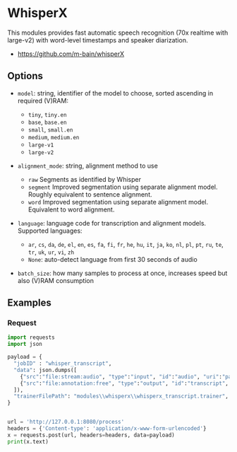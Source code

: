 # WhisperX

This modules provides fast automatic speech recognition (70x realtime with large-v2) with word-level timestamps and
speaker diarization.

* https://github.com/m-bain/whisperX

## Options

- `model`: string, identifier of the model to choose, sorted ascending in required (V)RAM:
    - `tiny`, `tiny.en`
    - `base`, `base.en`
    - `small`, `small.en`
    - `medium`, `medium.en`
    - `large-v1`
    - `large-v2`

- `alignment_mode`: string, alignment method to use
    - `raw` Segments as identified by Whisper
    - `segment` Improved segmentation using separate alignment model. Roughly equivalent to sentence alignment.
    - `word` Improved segmentation using separate alignment model. Equivalent to word alignment.

- `language`: language code for transcription and alignment models. Supported languages:
    - `ar`, `cs`, `da`, `de`, `el`, `en`, `es`, `fa`, `fi`, `fr`, `he`, `hu`, `it`, `ja`, `ko`, `nl`, `pl`, `pt`, `ru`,
      `te`, `tr`, `uk`, `ur`, `vi`, `zh`
    - `None`: auto-detect language from first 30 seconds of audio

- `batch_size`: how many samples to process at once, increases speed but also (V)RAM consumption

## Examples

### Request

```python
import requests
import json

payload = {
  "jobID" : "whisper_transcript",
  "data": json.dumps([
    {"src":"file:stream:audio", "type":"input", "id":"audio", "uri":"path/to/my/file.wav"},
    {"src":"file:annotation:free", "type":"output", "id":"transcript",  "uri":"path/to/my/transcript.annotation"}
  ]),
  "trainerFilePath": "modules\\whisperx\\whisperx_transcript.trainer",
}


url = 'http://127.0.0.1:8080/process'
headers = {'Content-type': 'application/x-www-form-urlencoded'}
x = requests.post(url, headers=headers, data=payload)
print(x.text)

```
